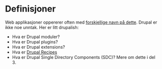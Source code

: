 # Definisjoner

Web applikasjoner oppererer often med [forskjellige navn på dette](https://www.drupal.org/docs/extending-drupal). Drupal er ikke noe unntak. Her er litt drupalish:

- Hva er Drupal moduler?
- Hva er Drupal plugins?
- Hva er Drupal extensions?
- Hva er [Drupal Recipes](https://www.drupal.org/docs/extending-drupal/drupal-recipes)
- Hva er Drupal Single Directory Components (SDC)? Mere om dette i del 3.
